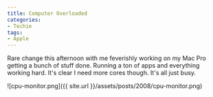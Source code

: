 ```yaml
---
title: Computer Overloaded
categories:
- Techie
tags:
- Apple
---
```


Rare change this afternoon with me feverishly working on my Mac Pro getting a bunch of stuff done. Running a ton of apps and everything working hard. It's clear I need more cores though. It's all just busy.

![cpu-monitor.png]({{ site.url }}/assets/posts/2008/cpu-monitor.png)



